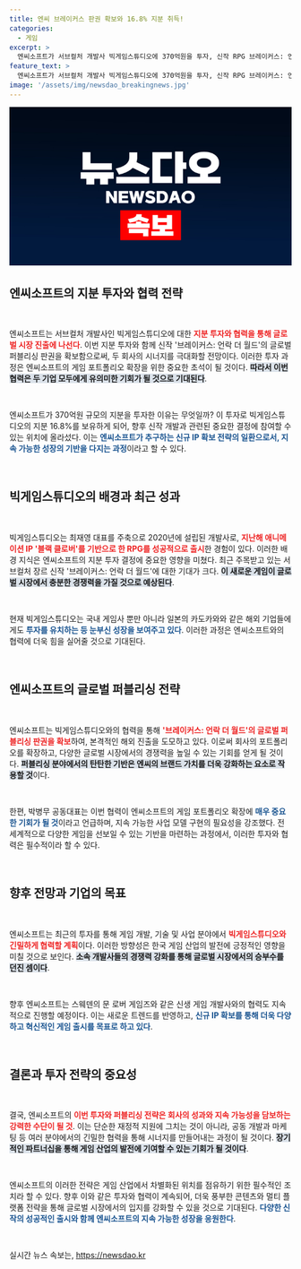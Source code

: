 ```yaml
---
title: 엔씨 브레이커스 판권 확보와 16.8% 지분 취득!
categories:
  - 게임
excerpt: >
  엔씨소프트가 서브컬처 개발사 빅게임스튜디오에 370억원을 투자, 신작 RPG 브레이커스: 언락 더 월드의 글로벌 퍼블리싱 판권을 확보했다. 이번 파트너십으로 게임 포트폴리오를 확장하며, 국제 시장에서도 큰 반향을 일으킬 전망이다.
feature_text: >
  엔씨소프트가 서브컬처 개발사 빅게임스튜디오에 370억원을 투자, 신작 RPG 브레이커스: 언락 더 월드의 글로벌 퍼블리싱 판권을 확보했다. 이번 파트너십으로 게임 포트폴리오를 확장하며, 국제 시장에서도 큰 반향을 일으킬 전망이다.
image: '/assets/img/newsdao_breakingnews.jpg'
---
```


<p><img src="/assets/img/newsdao_breakingnews.jpg" alt="implanttips 속보" /></p>

<h2 data-ke-size="size26">엔씨소프트의 지분 투자와 협력 전략</h2>

<p data-ke-size="size16">&nbsp;</p>

<p>엔씨소프트는 서브컬처 개발사인 빅게임스튜디오에 대한 <b><span style="color: #ee2323;">지분 투자와 협력을 통해 글로벌 시장 진출에 나선다</span></b>. 이번 지분 투자와 함께 신작 '브레이커스: 언락 더 월드'의 글로벌 퍼블리싱 판권을 확보함으로써, 두 회사의 시너지를 극대화할 전망이다. 이러한 투자 과정은 엔씨소프트의 게임 포트폴리오 확장을 위한 중요한 초석이 될 것이다. <b><span style="background-color: #21538527;">따라서 이번 협력은 두 기업 모두에게 유의미한 기회가 될 것으로 기대된다</span></b>. </p>

<p data-ke-size="size16">&nbsp;</p>

<p>엔씨소프트가 370억원 규모의 지분을 투자한 이유는 무엇일까? 이 투자로 빅게임스튜디오의 지분 16.8%를 보유하게 되어, 향후 신작 개발과 관련된 중요한 결정에 참여할 수 있는 위치에 올라섰다. 이는 <b><span style="color: #1a5490;">엔씨소프트가 추구하는 신규 IP 확보 전략의 일환으로서, 지속 가능한 성장의 기반을 다지는 과정</span></b>이라고 할 수 있다.</p>

<p data-ke-size="size16">&nbsp;</p>

<h2 data-ke-size="size26">빅게임스튜디오의 배경과 최근 성과</h2>

<p data-ke-size="size16">&nbsp;</p>

<p>빅게임스튜디오는 최재영 대표를 주축으로 2020년에 설립된 개발사로, <b><span style="color: #ee2323;">지난해 애니메이션 IP '블랙 클로버'를 기반으로 한 RPG를 성공적으로 출시</span></b>한 경험이 있다. 이러한 배경 지식은 엔씨소프트의 지분 투자 결정에 중요한 영향을 미쳤다. 최근 주목받고 있는 서브컬처 장르 신작 '브레이커스: 언락 더 월드'에 대한 기대가 크다. <b><span style="background-color: #21538527;">이 새로운 게임이 글로벌 시장에서 충분한 경쟁력을 가질 것으로 예상된다</span></b>.</p>

<p data-ke-size="size16">&nbsp;</p>

<p>현재 빅게임스튜디오는 국내 게임사 뿐만 아니라 일본의 카도카와와 같은 해외 기업들에게도 <b><span style="color: #1a5490;">투자를 유치하는 등 눈부신 성장을 보여주고 있다</span></b>. 이러한 과정은 엔씨소프트와의 협력에 더욱 힘을 실어줄 것으로 기대된다. </p>

<p data-ke-size="size16">&nbsp;</p>

<h2 data-ke-size="size26">엔씨소프트의 글로벌 퍼블리싱 전략</h2>

<p data-ke-size="size16">&nbsp;</p>

<p>엔씨소프트는 빅게임스튜디오와의 협력을 통해 <b><span style="color: #ee2323;">'브레이커스: 언락 더 월드'의 글로벌 퍼블리싱 판권을 확보</span></b>하여, 본격적인 해외 진출을 도모하고 있다. 이로써 회사의 포트폴리오를 확장하고, 다양한 글로벌 시장에서의 경쟁력을 높일 수 있는 기회를 얻게 될 것이다. <b><span style="background-color: #21538527;">퍼블리싱 분야에서의 탄탄한 기반은 엔씨의 브랜드 가치를 더욱 강화하는 요소로 작용할 것</span></b>이다.</p>

<p data-ke-size="size16">&nbsp;</p>

<p>한편, 박병무 공동대표는 이번 협력이 엔씨소프트의 게임 포트폴리오 확장에 <b><span style="color: #1a5490;">매우 중요한 기회가 될 것</span></b>이라고 언급하며, 지속 가능한 사업 모델 구현의 필요성을 강조했다. 전 세계적으로 다양한 게임을 선보일 수 있는 기반을 마련하는 과정에서, 이러한 투자와 협력은 필수적이라 할 수 있다.</p>

<p data-ke-size="size16">&nbsp;</p>

<h2 data-ke-size="size26">향후 전망과 기업의 목표</h2>

<p data-ke-size="size16">&nbsp;</p>

<p>엔씨소프트는 최근의 투자를 통해 게임 개발, 기술 및 사업 분야에서 <b><span style="color: #ee2323;">빅게임스튜디오와 긴밀하게 협력할 계획</span></b>이다. 이러한 방향성은 한국 게임 산업의 발전에 긍정적인 영향을 미칠 것으로 보인다. <b><span style="background-color: #21538527;">소속 개발사들의 경쟁력 강화를 통해 글로벌 시장에서의 승부수를 던진 셈이다</span></b>.</p>

<p data-ke-size="size16">&nbsp;</p>

<p>향후 엔씨소프트는 스웨덴의 문 로버 게임즈와 같은 신생 게임 개발사와의 협력도 지속적으로 진행할 예정이다. 이는 새로운 트렌드를 반영하고, <b><span style="color: #1a5490;">신규 IP 확보를 통해 더욱 다양하고 혁신적인 게임 출시를 목표로 하고 있다</span></b>. </p>

<p data-ke-size="size16">&nbsp;</p>

<h2 data-ke-size="size26">결론과 투자 전략의 중요성</h2>

<p data-ke-size="size16">&nbsp;</p>

<p>결국, 엔씨소프트의 <b><span style="color: #ee2323;">이번 투자와 퍼블리싱 전략은 회사의 성과와 지속 가능성을 담보하는 강력한 수단이 될 것</span></b>. 이는 단순한 재정적 지원에 그치는 것이 아니라, 공동 개발과 마케팅 등 여러 분야에서의 긴밀한 협력을 통해 시너지를 만들어내는 과정이 될 것이다. <b><span style="background-color: #21538527;">장기적인 파트너십을 통해 게임 산업의 발전에 기여할 수 있는 기회가 될 것이다</span></b>.</p>

<p data-ke-size="size16">&nbsp;</p>

<p>엔씨소프트의 이러한 전략은 게임 산업에서 차별화된 위치를 점유하기 위한 필수적인 조치라 할 수 있다. 향후 이와 같은 투자와 협력이 계속되어, 더욱 풍부한 콘텐츠와 멀티 플랫폼 전략을 통해 글로벌 시장에서의 입지를 강화할 수 있을 것으로 기대된다. <b><span style="color: #1a5490;">다양한 신작의 성공적인 출시와 함께 엔씨소프트의 지속 가능한 성장을 응원한다</span></b>. </p>

<p data-ke-size="size16">&nbsp;</p>
실시간 뉴스 속보는, <a href="https://newsdao.kr" rel="dofollow">https://newsdao.kr</a>


